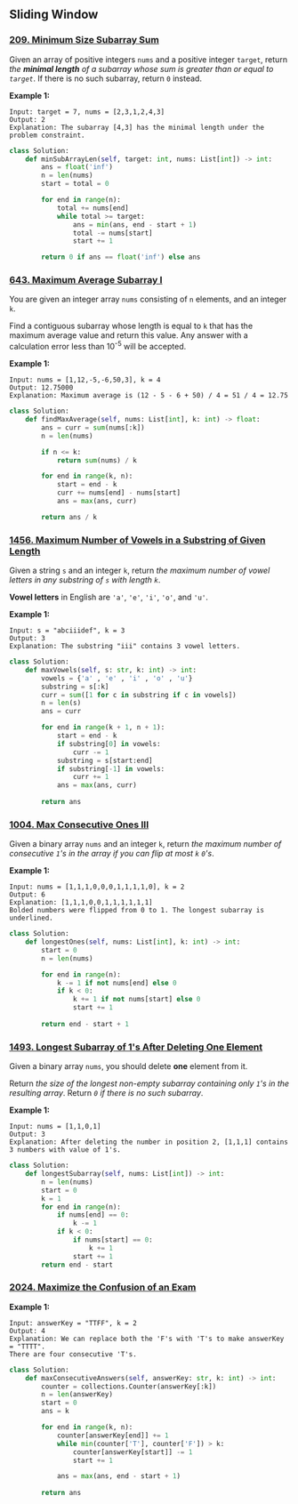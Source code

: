 ## Sliding Window

### [209. Minimum Size Subarray Sum](https://github.com/quananhle/Python/tree/main/Software%20Engineering%20Practicing/Concepts/Array%20and%20String/Sliding%20Window/209.%20Minimum%20Size%20Subarray%20Sum)

Given an array of positive integers ```nums``` and a positive integer ```target```, return _the __minimal length__ of a subarray whose sum is greater than or equal to ```target```_. If there is no such subarray, return ```0``` instead.

__Example 1:__
```
Input: target = 7, nums = [2,3,1,2,4,3]
Output: 2
Explanation: The subarray [4,3] has the minimal length under the problem constraint.
```

```Python
class Solution:
    def minSubArrayLen(self, target: int, nums: List[int]) -> int:
        ans = float('inf')
        n = len(nums)
        start = total = 0

        for end in range(n):
            total += nums[end]
            while total >= target:
                ans = min(ans, end - start + 1)
                total -= nums[start]
                start += 1

        return 0 if ans == float('inf') else ans
```

### [643. Maximum Average Subarray I](https://github.com/quananhle/Python/blob/main/Software%20Engineering%20Practicing/Leetcode/Facebook/643.%20Maximum%20Average%20Subarray%20I)

You are given an integer array ```nums``` consisting of ```n``` elements, and an integer ```k```.

Find a contiguous subarray whose length is equal to ```k``` that has the maximum average value and return this value. Any answer with a calculation error less than 10<sup>-5</sup> will be accepted.

__Example 1:__
```
Input: nums = [1,12,-5,-6,50,3], k = 4
Output: 12.75000
Explanation: Maximum average is (12 - 5 - 6 + 50) / 4 = 51 / 4 = 12.75
```

```Python
class Solution:
    def findMaxAverage(self, nums: List[int], k: int) -> float:
        ans = curr = sum(nums[:k])
        n = len(nums)

        if n <= k:
            return sum(nums) / k

        for end in range(k, n):
            start = end - k
            curr += nums[end] - nums[start]
            ans = max(ans, curr)

        return ans / k
```

### [1456. Maximum Number of Vowels in a Substring of Given Length](https://github.com/quananhle/Python/blob/main/Software%20Engineering%20Practicing/Leetcode/Amazon/1456.%20Maximum%20Number%20of%20Vowels%20in%20a%20Substring%20of%20Given%20Length)

Given a string ```s``` and an integer ```k```, return _the maximum number of vowel letters in any substring of ```s``` with length ```k```_.

__Vowel letters__ in English are ```'a'```, ```'e'```, ```'i'```, ```'o'```, and ```'u'```.

__Example 1:__
```
Input: s = "abciiidef", k = 3
Output: 3
Explanation: The substring "iii" contains 3 vowel letters.
```

```Python
class Solution:
    def maxVowels(self, s: str, k: int) -> int:
        vowels = {'a' , 'e' , 'i' , 'o' , 'u'}
        substring = s[:k]
        curr = sum([1 for c in substring if c in vowels])
        n = len(s)
        ans = curr

        for end in range(k + 1, n + 1):
            start = end - k
            if substring[0] in vowels:
                curr -= 1
            substring = s[start:end]
            if substring[-1] in vowels:
                curr += 1
            ans = max(ans, curr)
        
        return ans
```

### [1004. Max Consecutive Ones III](https://github.com/quananhle/Python/tree/main/Software%20Engineering%20Practicing/Leetcode/Google/1004.%20Max%20Consecutive%20Ones%20III)

Given a binary array ```nums``` and an integer ```k```, return _the maximum number of consecutive ```1```'s in the array if you can flip at most ```k``` ```0```'s_.

__Example 1:__
```
Input: nums = [1,1,1,0,0,0,1,1,1,1,0], k = 2
Output: 6
Explanation: [1,1,1,0,0,1,1,1,1,1,1]
Bolded numbers were flipped from 0 to 1. The longest subarray is underlined.
```

```Python
class Solution:
    def longestOnes(self, nums: List[int], k: int) -> int:
        start = 0 
        n = len(nums)

        for end in range(n):
            k -= 1 if not nums[end] else 0
            if k < 0:
                k += 1 if not nums[start] else 0
                start += 1
        
        return end - start + 1
```

### [1493. Longest Subarray of 1's After Deleting One Element](https://github.com/quananhle/Python/tree/main/Software%20Engineering%20Practicing/Leetcode/Miscellaneous/1493.%20Longest%20Subarray%20of%201's%20After%20Deleting%20One%20Element)

Given a binary array ```nums```, you should delete __one__ element from it.

Return _the size of the longest non-empty subarray containing only ```1```'s in the resulting array_. Return _```0``` if there is no such subarray_.

__Example 1:__
```
Input: nums = [1,1,0,1]
Output: 3
Explanation: After deleting the number in position 2, [1,1,1] contains 3 numbers with value of 1's.
```

```Python
class Solution:
    def longestSubarray(self, nums: List[int]) -> int:
        n = len(nums)
        start = 0
        k = 1
        for end in range(n):
            if nums[end] == 0:
                k -= 1
            if k < 0:
                if nums[start] == 0:
                    k += 1
                start += 1
        return end - start
```

### [2024. Maximize the Confusion of an Exam](https://github.com/quananhle/Python/tree/main/Software%20Engineering%20Practicing/Leetcode/Facebook/2024.%20Maximize%20the%20Confusion%20of%20an%20Exam)

__Example 1:__
```
Input: answerKey = "TTFF", k = 2
Output: 4
Explanation: We can replace both the 'F's with 'T's to make answerKey = "TTTT".
There are four consecutive 'T's.
```

```Python
class Solution:
    def maxConsecutiveAnswers(self, answerKey: str, k: int) -> int:
        counter = collections.Counter(answerKey[:k])
        n = len(answerKey)
        start = 0
        ans = k

        for end in range(k, n):
            counter[answerKey[end]] += 1
            while min(counter['T'], counter['F']) > k:
                counter[answerKey[start]] -= 1
                start += 1

            ans = max(ans, end - start + 1)
        
        return ans
```
